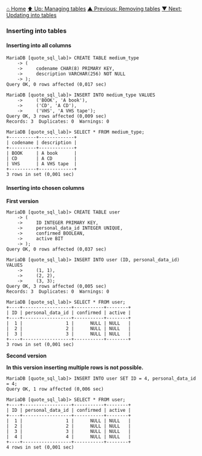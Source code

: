 [⌂ Home](../../README.md)
[⬆ Up: Managing tables](managing_tables.md)
[▲ Previous: Removing tables](removing_tables.md)
[▼ Next: Updating into tables](updating_into_tables.md)

### Inserting into tables

#### Inserting into all columns

```
MariaDB [quote_sql_lab]> CREATE TABLE medium_type
    -> (
    ->     codename CHAR(8) PRIMARY KEY,
    ->     description VARCHAR(256) NOT NULL
    -> );
Query OK, 0 rows affected (0,017 sec)

MariaDB [quote_sql_lab]> INSERT INTO medium_type VALUES
    ->     ('BOOK', 'A book'),
    ->     ('CD', 'A CD'),
    ->     ('VHS', 'A VHS tape');
Query OK, 3 rows affected (0,009 sec)
Records: 3  Duplicates: 0  Warnings: 0

MariaDB [quote_sql_lab]> SELECT * FROM medium_type;
+----------+-------------+
| codename | description |
+----------+-------------+
| BOOK     | A book      |
| CD       | A CD        |
| VHS      | A VHS tape  |
+----------+-------------+
3 rows in set (0,001 sec)

```

#### Inserting into chosen columns

**First version**

```
MariaDB [quote_sql_lab]> CREATE TABLE user
    -> (
    ->     ID INTEGER PRIMARY KEY,
    ->     personal_data_id INTEGER UNIQUE,
    ->     confirmed BOOLEAN,
    ->     active BIT
    -> );
Query OK, 0 rows affected (0,037 sec)

MariaDB [quote_sql_lab]> INSERT INTO user (ID, personal_data_id) VALUES
    ->     (1, 1),
    ->     (2, 2),
    ->     (3, 3);
Query OK, 3 rows affected (0,005 sec)
Records: 3  Duplicates: 0  Warnings: 0

MariaDB [quote_sql_lab]> SELECT * FROM user;
+----+------------------+-----------+--------+
| ID | personal_data_id | confirmed | active |
+----+------------------+-----------+--------+
|  1 |                1 |      NULL | NULL   |
|  2 |                2 |      NULL | NULL   |
|  3 |                3 |      NULL | NULL   |
+----+------------------+-----------+--------+
3 rows in set (0,001 sec)

```

**Second version**

**In this version inserting multiple rows is not possible.**

```
MariaDB [quote_sql_lab]> INSERT INTO user SET ID = 4, personal_data_id = 4;
Query OK, 1 row affected (0,006 sec)

MariaDB [quote_sql_lab]> SELECT * FROM user;
+----+------------------+-----------+--------+
| ID | personal_data_id | confirmed | active |
+----+------------------+-----------+--------+
|  1 |                1 |      NULL | NULL   |
|  2 |                2 |      NULL | NULL   |
|  3 |                3 |      NULL | NULL   |
|  4 |                4 |      NULL | NULL   |
+----+------------------+-----------+--------+
4 rows in set (0,001 sec)

```